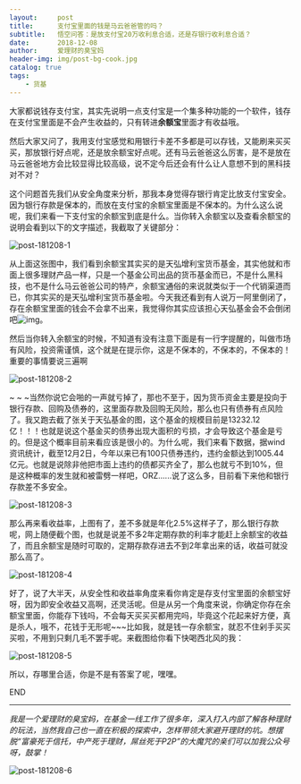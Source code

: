 ```yaml
---
layout:     post
title:      支付宝里面的钱是马云爸爸管的吗？
subtitle:   悟空问答：是放支付宝20万收利息合适，还是存银行收利息合适？
date:       2018-12-08
author:     爱理财的臭宝妈
header-img: img/post-bg-cook.jpg
catalog: true
tags:
    - 货基
---
```


​        大家都说钱存支付宝，其实先说明一点支付宝是一个集多种功能的一个软件，钱存在支付宝里面是不会产生收益的，只有转进**余额宝**里面才有收益哦。

​         然后大家又问了，我用支付宝感觉和用银行卡差不多都是可以存钱，又能刷来买买买，那放银行好点呢，还是放余额宝好点呢。还有马云爸爸这么厉害，是不是放在马云爸爸地方会比较显得比较高级，说不定今后还会有什么让人意想不到的黑科技对不对？

​        这个问题首先我们从安全角度来分析，那我本身觉得存银行肯定比放支付宝安全。因为银行存款是保本的，而放在支付宝的余额宝里面是不保本的。为什么这么说呢，我们来看一下支付宝的余额宝到底是什么。当你转入余额宝以及查看余额宝的说明会看到以下的文字描述，我截取了关键部分：

![post-181208-1](/../../../../hughhw.github.io/img/post-181208-1.jpg)

​        从上面这张图中，我们看到余额宝其实买的是天弘增利宝货币基金，其实他就和市面上很多理财产品一样，只是一个基金公司出品的货币基金而已，不是什么黑科技，也不是什么马云爸爸公司的特产，余额宝通俗的来说就类似于一个代销渠道而已，你其实买的是天弘增利宝货币基金啦。今天我还看到有人说万一阿里倒闭了，存在余额宝里面的钱会不会拿不出来，我觉得你其实应该担心天弘基金会不会倒闭吧![img](https://res.wx.qq.com/mpres/htmledition/images/icon/common/emotion_panel/smiley/smiley_40.png?tp=webp&wxfrom=5&wx_lazy=1&wx_co=1)。

​       然后当你转入余额宝的时候，不知道有没有注意下面是有一行字提醒的，叫做市场有风险，投资需谨慎，这个就是在提示你，这是不保本的，不保本的，不保本的！重要的事情要说三遍啊

![post-181208-2](/../../../../hughhw.github.io/img/post-181208-2.jpg)



~ ~ ~当然你说它会啪的一声就亏掉了，那也不至于，因为货币资金主要是投向于银行存款、回购及债券的，这里面存款及回购无风险，那么也只有债券有点风险了。我又跑去截了张关于天弘基金的图，这个基金的规模目前是13232.12亿！！！也就是说这个基金买的债券出现大面积的亏损，才会导致这个基金是亏的。但是这个概率目前来看应该是很小的。为什么呢，我们来看下数据，据wind资讯统计，截至12月2日，今年以来已有100只债券违约，违约金额达到1005.44亿元。也就是说除非他把市面上违约的债都买齐全了，那么也就亏不到10%，但是这种概率的发生就和被雷劈一样吧，ORZ......说了这么多，目前看下来他和银行存款差不多安全。

![post-181208-3](/../../../../hughhw.github.io/img/post-181208-3.jpg)

​        那么再来看收益率，上图有了，差不多就是年化2.5%这样子了，那么银行存款呢，网上随便截个图，也就是说差不多2年定期存款的利率才能赶上余额宝的收益了，而且余额宝是随时可取的，定期存款存进去不到2年拿出来的话，收益可就没那么高了。

![post-181208-4](/../../../../hughhw.github.io/img/post-181208-4.jpg)

​        好了，说了大半天，从安全性和收益率角度来看你肯定是存支付宝里面的余额宝好呀，因为即安全收益又高啊，还灵活呢。但是从另一个角度来说，你确定你存在余额宝里面，你能存下钱吗，不会每天买买买都用完吗，毕竟这个花起来好方便，真是杀人，哦不，花钱于无形呢~~~比如我，就是钱一存余额宝，就忍不住剁手买买买啦，不用到只剩几毛不罢手呢。来截图给你看下快喝西北风的我：

![post-181208-5](/../../../../hughhw.github.io/img/post-181208-5.jpg)

所以，存哪里合适，你是不是有答案了呢，嘿嘿。

END

------

*我是一个爱理财的臭宝妈，在基金一线工作了很多年，深入打入内部了解各种理财的玩法，当然我自己也一直在积极的探索中，怎样带领大家避开理财的坑。想摆脱“富豪死于信托，中产死于理财，屌丝死于P2P”的大魔咒的亲们可以加我公众号呀，鼓掌！*

![post-181208-6](/../../../../hughhw.github.io/img/post-181208-6.jpg)









